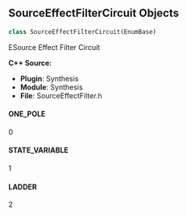 ## SourceEffectFilterCircuit Objects

```python
class SourceEffectFilterCircuit(EnumBase)
```

ESource Effect Filter Circuit

**C++ Source:**

- **Plugin**: Synthesis
- **Module**: Synthesis
- **File**: SourceEffectFilter.h

<a id="unreal.SourceEffectFilterCircuit.ONE_POLE"></a>

#### ONE_POLE

0

<a id="unreal.SourceEffectFilterCircuit.STATE_VARIABLE"></a>

#### STATE_VARIABLE

1

<a id="unreal.SourceEffectFilterCircuit.LADDER"></a>

#### LADDER

2

<a id="unreal.SourceEffectFilterType"></a>
